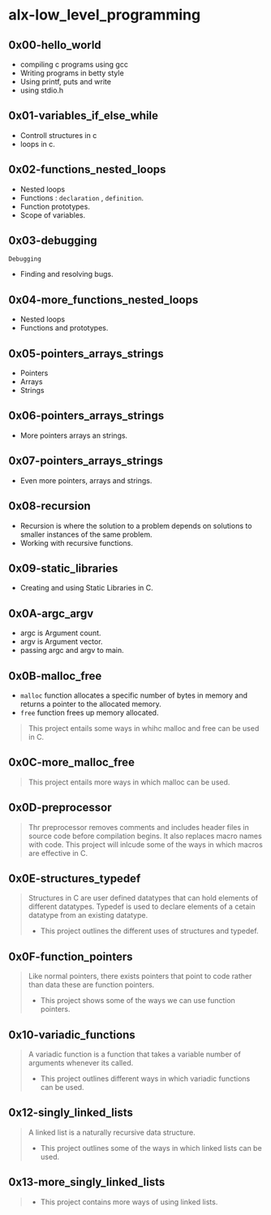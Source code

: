 # alx-low_level_programming

## 0x00-hello_world
- compiling c programs using gcc
- Writing programs in betty style
- Using printf, puts and write
- using stdio.h

## 0x01-variables_if_else_while
- Controll structures in c
- loops in c.

## 0x02-functions_nested_loops
- Nested loops
- Functions : ``` declaration ``` , ``` definition ```.
- Function prototypes.
- Scope of variables.

## 0x03-debugging
``` Debugging ```
- Finding and resolving bugs.

## 0x04-more_functions_nested_loops
- Nested loops
- Functions and prototypes.

## 0x05-pointers_arrays_strings
- Pointers
- Arrays
- Strings

## 0x06-pointers_arrays_strings
- More pointers arrays an strings.

## 0x07-pointers_arrays_strings
- Even more pointers, arrays and strings.

## 0x08-recursion
- Recursion is where the solution to a problem depends on solutions to smaller instances of the same problem.
- Working with recursive functions.

## 0x09-static_libraries
- Creating and using Static Libraries in C.

## 0x0A-argc_argv
- argc is Argument count.
- argv is Argument vector.
- passing argc and argv to main.

## 0x0B-malloc_free
- ``` malloc ``` function allocates a specific number of bytes in memory and returns a pointer to the allocated memory.
- ``` free ``` function frees up memory allocated.
> This project entails some ways in whihc malloc and free can be used in C.

## 0x0C-more_malloc_free
> This project entails more ways in which malloc can be used.

## 0x0D-preprocessor
> Thr preprocessor removes comments and includes header files in source code before compilation begins. It also replaces macro names with code.
> This project will inlcude some of the ways in which macros are effective in C.

## 0x0E-structures_typedef
> Structures in C are user defined datatypes that can hold elements of different datatypes.
> Typedef is used to declare elements of a cetain datatype from an existing datatype. 
> - This project outlines the different uses of structures and typedef.

## 0x0F-function_pointers
> Like normal pointers, there exists pointers that point to code rather than data these are function pointers.
> - This project shows some of the ways we can use function pointers.

## 0x10-variadic_functions
> A variadic function is a function that takes a  variable number of arguments whenever its called.
> - This project outlines different ways in which variadic functions can be used.

## 0x12-singly_linked_lists
> A linked list is a naturally recursive data structure.
> - This project outlines some of the ways in which linked lists can be used.

## 0x13-more_singly_linked_lists
> - This project contains more ways of using linked lists.

